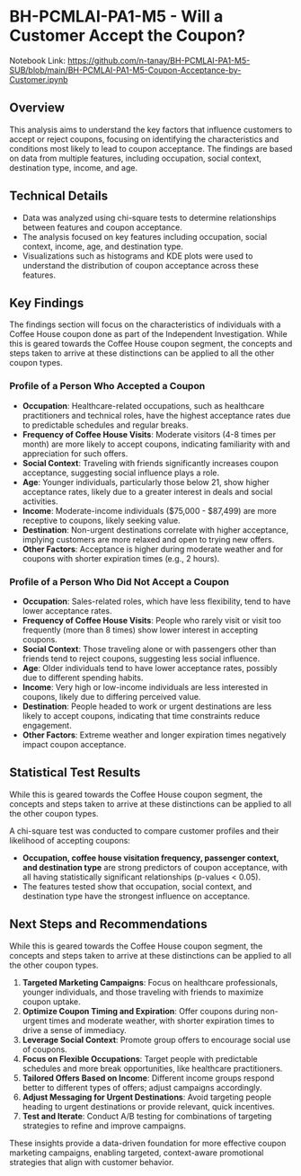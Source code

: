 # BH-PCMLAI-PA1-M5 - Will a Customer Accept the Coupon?

Notebook Link: https://github.com/n-tanay/BH-PCMLAI-PA1-M5-SUB/blob/main/BH-PCMLAI-PA1-M5-Coupon-Acceptance-by-Customer.ipynb

## Overview

This analysis aims to understand the key factors that influence customers to accept or reject coupons, focusing on identifying the characteristics and conditions most likely to lead to coupon acceptance. The findings are based on data from multiple features, including occupation, social context, destination type, income, and age.

## Technical Details

*   Data was analyzed using chi-square tests to determine relationships between features and coupon acceptance.
*   The analysis focused on key features including occupation, social context, income, age, and destination type.
*   Visualizations such as histograms and KDE plots were used to understand the distribution of coupon acceptance across these features.

## Key Findings

The findings section will focus on the characteristics of individuals with a Coffee House coupon done as part of the Independent Investigation. While this is geared towards the Coffee House coupon segment, the concepts and steps taken to arrive at these distinctions can be applied to all the other coupon types.

### Profile of a Person Who Accepted a Coupon

*   **Occupation**: Healthcare-related occupations, such as healthcare practitioners and technical roles, have the highest acceptance rates due to predictable schedules and regular breaks.
*   **Frequency of Coffee House Visits**: Moderate visitors (4-8 times per month) are more likely to accept coupons, indicating familiarity with and appreciation for such offers.
*   **Social Context**: Traveling with friends significantly increases coupon acceptance, suggesting social influence plays a role.
*   **Age**: Younger individuals, particularly those below 21, show higher acceptance rates, likely due to a greater interest in deals and social activities.
*   **Income**: Moderate-income individuals ($75,000 - $87,499) are more receptive to coupons, likely seeking value.
*   **Destination**: Non-urgent destinations correlate with higher acceptance, implying customers are more relaxed and open to trying new offers.
*   **Other Factors**: Acceptance is higher during moderate weather and for coupons with shorter expiration times (e.g., 2 hours).

### Profile of a Person Who Did Not Accept a Coupon

*   **Occupation**: Sales-related roles, which have less flexibility, tend to have lower acceptance rates.
*   **Frequency of Coffee House Visits**: People who rarely visit or visit too frequently (more than 8 times) show lower interest in accepting coupons.
*   **Social Context**: Those traveling alone or with passengers other than friends tend to reject coupons, suggesting less social influence.
*   **Age**: Older individuals tend to have lower acceptance rates, possibly due to different spending habits.
*   **Income**: Very high or low-income individuals are less interested in coupons, likely due to differing perceived value.
*   **Destination**: People headed to work or urgent destinations are less likely to accept coupons, indicating that time constraints reduce engagement.
*   **Other Factors**: Extreme weather and longer expiration times negatively impact coupon acceptance.

## Statistical Test Results

While this is geared towards the Coffee House coupon segment, the concepts and steps taken to arrive at these distinctions can be applied to all the other coupon types.

A chi-square test was conducted to compare customer profiles and their likelihood of accepting coupons:

*   **Occupation, coffee house visitation frequency, passenger context, and destination type** are strong predictors of coupon acceptance, with all having statistically significant relationships (p-values < 0.05).
*   The features tested show that occupation, social context, and destination type have the strongest influence on acceptance.

## Next Steps and Recommendations

While this is geared towards the Coffee House coupon segment, the concepts and steps taken to arrive at these distinctions can be applied to all the other coupon types.

1. **Targeted Marketing Campaigns**: Focus on healthcare professionals, younger individuals, and those traveling with friends to maximize coupon uptake.
2. **Optimize Coupon Timing and Expiration**: Offer coupons during non-urgent times and moderate weather, with shorter expiration times to drive a sense of immediacy.
3. **Leverage Social Context**: Promote group offers to encourage social use of coupons.
4. **Focus on Flexible Occupations**: Target people with predictable schedules and more break opportunities, like healthcare practitioners.
5. **Tailored Offers Based on Income**: Different income groups respond better to different types of offers; adjust campaigns accordingly.
6. **Adjust Messaging for Urgent Destinations**: Avoid targeting people heading to urgent destinations or provide relevant, quick incentives.
7. **Test and Iterate**: Conduct A/B testing for combinations of targeting strategies to refine and improve campaigns.

These insights provide a data-driven foundation for more effective coupon marketing campaigns, enabling targeted, context-aware promotional strategies that align with customer behavior.